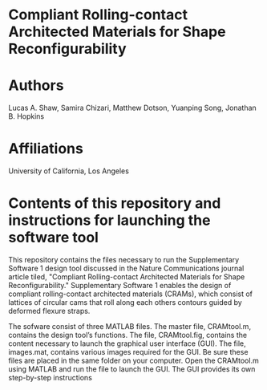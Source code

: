 # Compliant Rolling-contact Architected Materials for Shape Reconfigurability

# Authors
Lucas A. Shaw, Samira Chizari, Matthew Dotson, Yuanping Song, Jonathan B. Hopkins

# Affiliations
University of California, Los Angeles

# Contents of this repository and instructions for launching the software tool
This repository contains the files necessary to run the Supplementary Software 1 design tool discussed in the Nature Communications journal article tiled, "Compliant Rolling-contact Architected Materials for Shape Reconfigurability." Supplementary Software 1 enables the design of compliant rolling-contact architected materials (CRAMs), which consist of lattices of circular cams that roll along each others contours guided by deformed flexure straps. 

The sofware consist of three MATLAB files. The master file, CRAMtool.m, contains the design tool’s functions. The file, CRAMtool.fig, contains the content necessary to launch the graphical user interface (GUI). The file, images.mat, contains various images required for the GUI. Be sure these files are placed in the same folder on your computer. Open the CRAMtool.m using MATLAB and run the file to launch the GUI. The GUI provides its own step-by-step instructions 

